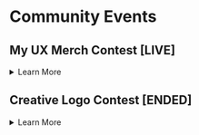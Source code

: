 # Community Events

## My UX Merch Contest **[LIVE]**

<details>
  
  <summary> Learn More </summary>  
  
Calling all designers!

Share your UX designs and swag mock ups for a chance to win UX tokens! If you have ideas for some cool UX merch, now is your chance to bring it to life. Get creative and show us your swag! 😎

**Submitting Your Entry**

To enter, share your design on Twitter using **#MyUXMerch** and tagging **[@ux_xyz](https://x.com/ux_xyz)** by **May 12th at 15:00 UTC.**

_Participants can also retweet [this post](https://x.com/ux_xyz/status/1522272506924748802?s=20&t=P8asuh_ysfeiWr01hG00ow) (optional) for an additional chance to win._

**Rewards Structure**

- 1st Place: 2,500 UX
- 2nd Place: 1,500 UX each
- Runner Ups (3): 500 UX each
- Random Participants who also retweet (5): 200 UX each
  _Winners will be tagged on Twitter by **May 17th** with instructions to receive their rewards._

**Sample Ideas**

- T-shirts
- Stickers
- Socks
- Hats
- Hoodies
- Beanies
- Sunglasses
- Koozies
- Stuffed animals / toys
- Mugs
- _Any other swag you can think of!_

**Helpful Resources**

- [UX Branding assets](https://drive.google.com/drive/folders/1A9G2HM5RAka4FLGyVvRC4NeazpAYBh7Z?usp=sharing)
- [Sticker Mule](https://www.stickermule.com/) - sticker mockups;
- [Printful](https://www.printful.com/) - other merch mockups;

**Tips**

- Creativity is key;
- Engagement (likes, comments, retweets) will be heavily considered by the judges - participants are encouraged to share their submissions in the **#marketing** channel on the [UX Discord server](https://discord.gg/uxchain) to get additional exposure;
- Keep it real - mockups that can easily be brought to life are more desirable than far-out ones.

**Rules**

- By submitting your work, you grant UX permission to use your design on future marketing campaigns;
- Must be following **[@ux_xyz](https://x.com/ux_xyz)** to be eligible to win;
- Participants can enter as many times as they’d like, but can only win once;
- All submissions must be your own original work;
- All submissions must be shared by **May 12th at 15:00 UTC.**

**Good luck!**

  </details>
  
  
## Creative Logo Contest [ENDED]

<details>
<summary> Learn More </summary>

**Skills Required:** _Creativity_

**Experience:** _Beginner_

In honor of UX’s rebranding, we invite you to participate in UX’s Creative Logo Contest! Get to know our new logo, colors, and of course Adora, our new mascot. Let’s get into the details and see who can create something cool. 😎

**TL; DR**

Recreate the new UX logo in your own style and share it on Twitter using **#MyUXLogo** and tagging **[@ux_xyz](https://x.com/ux_xyz)** by March 11, 2022 @ 15:00 UTC for a chance to win UX tokens!

**Details**

Creativity is key! The more out of the box, the better! As long as your submission(s) involves a creative twist on the new UX logo, you will be eligible to win. Here are some ideas of different mediums you can recreate the UX logo in:

- Drawings
- Pantings
- Grahic Design/Photoshop
- Collages (Digital or handmade)
- Woodwork
- Baked Goods
- ASCII Art
- Resin Art
- And anything else you can think of!

**Winners will be selected by the UX team based on:**

- Creativity
- Quality
- Popularity (likes, comments, retweets)

_Hint: to get more exposure on your submission you can share it in the [#designers](https://discord.gg/uxchain) channel on the UX Discord server._

Still want to participate but don’t think of yourself as a creative? Not to worry! You’re still eligible to win UX rewards by retweeting this [tweet](https://x.com/ux_xyz/status/1499067194340167680?s=20&t=xldgypQozqj2BKcDgE61lw).

**How To Enter**

- Recreate the UX logo in your own style
- Share an image/gif/video of your creation on Twitter and tag **[@ux_xyz](https://x.com/ux_xyz)** in the post with **#MyUXLogo** by March 11 @ 15:00 UTC

**Resources**

- [Branding assets](https://drive.google.com/drive/folders/1A9G2HM5RAka4FLGyVvRC4NeazpAYBh7Z?usp=sharing)
- [Website](https://ux.xyz/)
- [Web App](https://app.ux.xyz/#/)

**Rewards**

- 1st Place - 2,000 UX
- 2nd Place - 1,500 UX
- 3rd Place - 1,000 UX
- 10 random people who retweet the original post will receive 250 UX each

_Winners will be announced on Twitter, and given instructions on how to receive their rewards. Rewards will be claimable on March 16th, 2022._

**Rules**

- Participants must be following **[@ux_xyz](https://x.com/ux_xyz)** to win
- Entries must tag **[@ux_xyz](https://x.com/ux_xyz)** and use **#MyUXLogo** and be shared before March 11 @ 15:00 UTC in order to be considered valid
- Participants are welcome to submit as many entries as they’d like, as long as they are all original
- The level of engagement (likes, comments, retweets) a submission has will be taken into consideration by judges, so be sure to share your post with friends
- Winners will be selected by March 16th, 2022 at the UX team’s discretion

**Good luck!**

</details>
